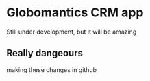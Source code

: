 # Globomantics CRM app
Still under development, but it will be amazing

## Really dangeours
making these changes in github
